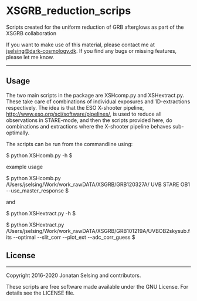 # XSGRB_reduction_scrips
Scripts created for the uniform reduction of GRB afterglows as part of the XSGRB collaboration

If you want to make use of this material, please contact me at jselsing@dark-cosmology.dk. If you find any bugs or missing features, please let me know.

-------
## Usage


The two main scripts in the package are XSHcomp.py and XSHextract.py. These take care of combinations of individual exposures and 1D-extractions respectively. The idea is that the ESO X-shooter pipeline, http://www.eso.org/sci/software/pipelines/, is used to reduce all observations in STARE-mode, and then the scripts provided here, do combinations and extractions where the X-shooter pipeline behaves sub-optimally. 

The scripts can be run from the commandline using:

$
python XSHcomb.py -h
$

example usage

$
python XSHcomb.py /Users/jselsing/Work/work_rawDATA/XSGRB/GRB120327A/ UVB STARE OB1 --use_master_response
$

and 

$
python XSHextract.py -h
$

$
python XSHextract.py /Users/jselsing/Work/work_rawDATA/XSGRB/GRB101219A/UVBOB2skysub.fits  --optimal --slit_corr --plot_ext --adc_corr_guess
$

## License
-------

Copyright 2016-2020 Jonatan Selsing and contributors.

These scripts are free software made available under the GNU License. For details see
the LICENSE file.
